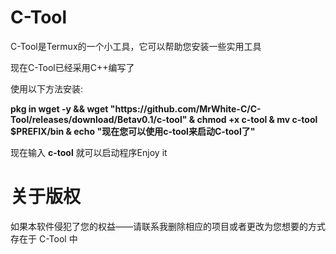 # C-Tool
<p>C-Tool是Termux的一个小工具，它可以帮助您安装一些实用工具</p>
<p>现在C-Tool已经采用C++编写了</p>
<p>使用以下方法安装:</p>
<p><strong>pkg in wget -y && wget "https://github.com/MrWhite-C/C-Tool/releases/download/Betav0.1/c-tool" & chmod +x c-tool & mv c-tool $PREFIX/bin & echo "现在您可以使用c-tool来启动C-tool了"</strong></p>
<p>现在输入 <strong>c-tool</strong> 就可以启动程序Enjoy it</p>




# 关于版权
<p>如果本软件侵犯了您的权益——请联系我删除相应的项目或者更改为您想要的方式存在于 C-Tool 中</p>
